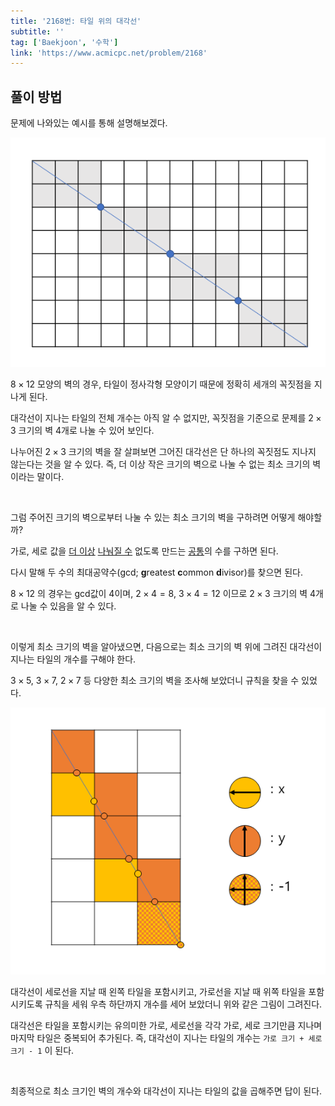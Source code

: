 ```yaml
---
title: '2168번: 타일 위의 대각선'
subtitle: ''
tag: ['Baekjoon', '수학']
link: 'https://www.acmicpc.net/problem/2168'
---
```


## 풀이 방법

문제에 나와있는 예시를 통해 설명해보겠다.

![8times12](./images/8times12.png)

$8 \times 12$ 모양의 벽의 경우, 타일이 정사각형 모양이기 때문에 정확히 세개의 꼭짓점을 지나게 된다.

대각선이 지나는 타일의 전체 개수는 아직 알 수 없지만, 꼭짓점을 기준으로 문제를 $2 \times 3$ 크기의 벽 4개로 나눌 수 있어 보인다.

나누어진 $2 \times 3$ 크기의 벽을 잘 살펴보면 그어진 대각선은 단 하나의 꼭짓점도 지나지 않는다는 것을 알 수 있다. 즉, 더 이상 작은 크기의 벽으로 나눌 수 없는 최소 크기의 벽이라는 말이다.

<br/>

그럼 주어진 크기의 벽으로부터 나눌 수 있는 최소 크기의 벽을 구하려면 어떻게 해야할까?

가로, 세로 값을 <u>더 이상</u> <u>나눠질 수</u> 없도록 만드는 <u>공통</u>의 수를 구하면 된다.

다시 말해 두 수의 최대공약수(gcd; **g**reatest **c**ommon **d**ivisor)를 찾으면 된다.

$8 \times 12$ 의 경우는 gcd값이 4이며, $2 \times 4 = 8$, $3 \times 4 = 12$ 이므로 $2 \times 3$ 크기의 벽 4개로 나눌 수 있음을 알 수 있다.

<br/>

이렇게 최소 크기의 벽을 알아냈으면, 다음으로는 최소 크기의 벽 위에 그려진 대각선이 지나는 타일의 개수를 구해야 한다.

$3 \times 5$, $3 \times 7$, $2 \times 7$ 등 다양한 최소 크기의 벽을 조사해 보았더니 규칙을 찾을 수 있었다.

![2168-disjoint](./images/2168-disjoint.png)

대각선이 세로선을 지날 때 왼쪽 타일을 포함시키고, 가로선을 지날 때 위쪽 타일을 포함시키도록 규칙을 세워 우측 하단까지 개수를 세어 보았더니 위와 같은 그림이 그려진다.

대각선은 타일을 포함시키는 유의미한 가로, 세로선을 각각 가로, 세로 크기만큼 지나며 마지막 타일은 중복되어 추가된다. 즉, 대각선이 지나는 타일의 개수는 `가로 크기 + 세로 크기 - 1` 이 된다.

<br/>

최종적으로 최소 크기인 벽의 개수와 대각선이 지나는 타일의 값을 곱해주면 답이 된다.
